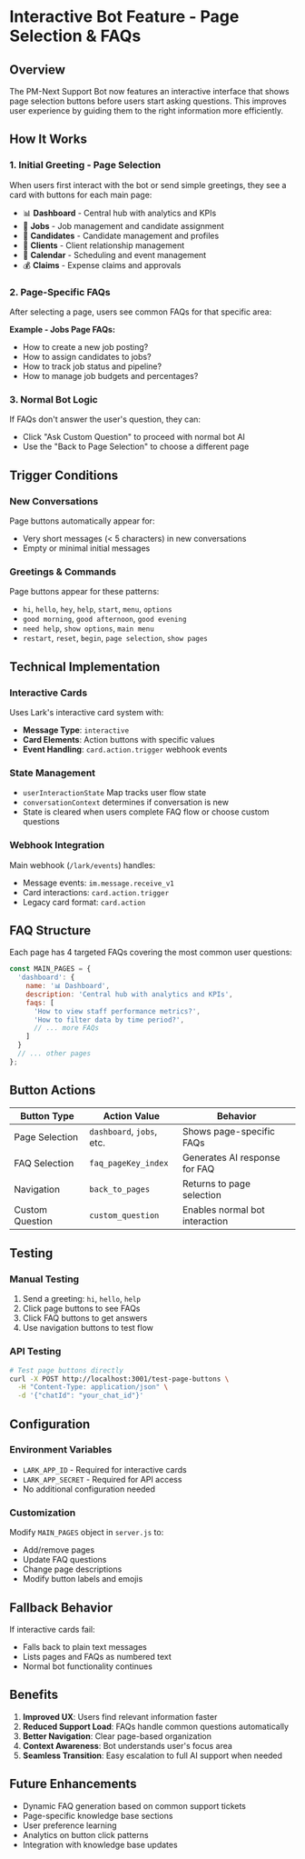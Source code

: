 # Interactive Bot Feature - Page Selection & FAQs

## Overview

The PM-Next Support Bot now features an interactive interface that shows page selection buttons before users start asking questions. This improves user experience by guiding them to the right information more efficiently.

## How It Works

### 1. **Initial Greeting - Page Selection**
When users first interact with the bot or send simple greetings, they see a card with buttons for each main page:

- 📊 **Dashboard** - Central hub with analytics and KPIs
- 💼 **Jobs** - Job management and candidate assignment  
- 👥 **Candidates** - Candidate management and profiles
- 🏢 **Clients** - Client relationship management
- 📅 **Calendar** - Scheduling and event management
- 💰 **Claims** - Expense claims and approvals

### 2. **Page-Specific FAQs**
After selecting a page, users see common FAQs for that specific area:

**Example - Jobs Page FAQs:**
- How to create a new job posting?
- How to assign candidates to jobs?
- How to track job status and pipeline?
- How to manage job budgets and percentages?

### 3. **Normal Bot Logic**
If FAQs don't answer the user's question, they can:
- Click "Ask Custom Question" to proceed with normal bot AI
- Use the "Back to Page Selection" to choose a different page

## Trigger Conditions

### New Conversations
Page buttons automatically appear for:
- Very short messages (< 5 characters) in new conversations
- Empty or minimal initial messages

### Greetings & Commands
Page buttons appear for these patterns:
- `hi`, `hello`, `hey`, `help`, `start`, `menu`, `options`
- `good morning`, `good afternoon`, `good evening`
- `need help`, `show options`, `main menu`
- `restart`, `reset`, `begin`, `page selection`, `show pages`

## Technical Implementation

### Interactive Cards
Uses Lark's interactive card system with:
- **Message Type**: `interactive`
- **Card Elements**: Action buttons with specific values
- **Event Handling**: `card.action.trigger` webhook events

### State Management
- `userInteractionState` Map tracks user flow state
- `conversationContext` determines if conversation is new
- State is cleared when users complete FAQ flow or choose custom questions

### Webhook Integration
Main webhook (`/lark/events`) handles:
- Message events: `im.message.receive_v1`
- Card interactions: `card.action.trigger`
- Legacy card format: `card.action`

## FAQ Structure

Each page has 4 targeted FAQs covering the most common user questions:

```javascript
const MAIN_PAGES = {
  'dashboard': {
    name: '📊 Dashboard',
    description: 'Central hub with analytics and KPIs',
    faqs: [
      'How to view staff performance metrics?',
      'How to filter data by time period?',
      // ... more FAQs
    ]
  }
  // ... other pages
};
```

## Button Actions

| Button Type | Action Value | Behavior |
|-------------|--------------|----------|
| Page Selection | `dashboard`, `jobs`, etc. | Shows page-specific FAQs |
| FAQ Selection | `faq_pageKey_index` | Generates AI response for FAQ |
| Navigation | `back_to_pages` | Returns to page selection |
| Custom Question | `custom_question` | Enables normal bot interaction |

## Testing

### Manual Testing
1. Send a greeting: `hi`, `hello`, `help`
2. Click page buttons to see FAQs
3. Click FAQ buttons to get answers
4. Use navigation buttons to test flow

### API Testing
```bash
# Test page buttons directly
curl -X POST http://localhost:3001/test-page-buttons \
  -H "Content-Type: application/json" \
  -d '{"chatId": "your_chat_id"}'
```

## Configuration

### Environment Variables
- `LARK_APP_ID` - Required for interactive cards
- `LARK_APP_SECRET` - Required for API access
- No additional configuration needed

### Customization
Modify `MAIN_PAGES` object in `server.js` to:
- Add/remove pages
- Update FAQ questions
- Change page descriptions
- Modify button labels and emojis

## Fallback Behavior

If interactive cards fail:
- Falls back to plain text messages
- Lists pages and FAQs as numbered text
- Normal bot functionality continues

## Benefits

1. **Improved UX**: Users find relevant information faster
2. **Reduced Support Load**: FAQs handle common questions automatically
3. **Better Navigation**: Clear page-based organization
4. **Context Awareness**: Bot understands user's focus area
5. **Seamless Transition**: Easy escalation to full AI support when needed

## Future Enhancements

- Dynamic FAQ generation based on common support tickets
- Page-specific knowledge base sections
- User preference learning
- Analytics on button click patterns
- Integration with knowledge base updates 